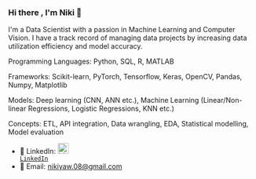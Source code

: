 ### Hi there , I'm Niki 👋

I'm a Data Scientist with a passion in Machine Learning and Computer Vision. I have a track record of managing data projects by increasing data utilization efficiency and model accuracy.


Programming Languages: Python, SQL, R, MATLAB

Frameworks: Scikit-learn, PyTorch, Tensorflow, Keras, OpenCV, Pandas, Numpy, Matplotlib

Models: Deep learning (CNN, ANN etc.), Machine Learning (Linear/Non-linear Regressions, Logistic Regressions, KNN etc.)

Concepts: ETL, API integration, Data wrangling, EDA, Statistical modelling, Model evaluation


- 🔗 LinkedIn: <code><a href="https://www.linkedin.com/in/niki-yaw-8831b694/" target="_blank" title="LinkedIn Profile"><img alt="LinkedIn Logo" width="22" src="https://seeklogo.com/images/L/linkedin-icon-logo-FBADE03110-seeklogo.com.png"> LinkedIn</a></code>
- 📧 Email: nikiyaw.08@gmail.com
